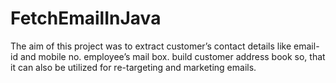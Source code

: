 # FetchEmailInJava
The aim of this project was to extract customer’s contact details like email-id and mobile no. employee’s mail box. build customer address book so, that it can also be utilized for re-targeting and marketing emails. 

